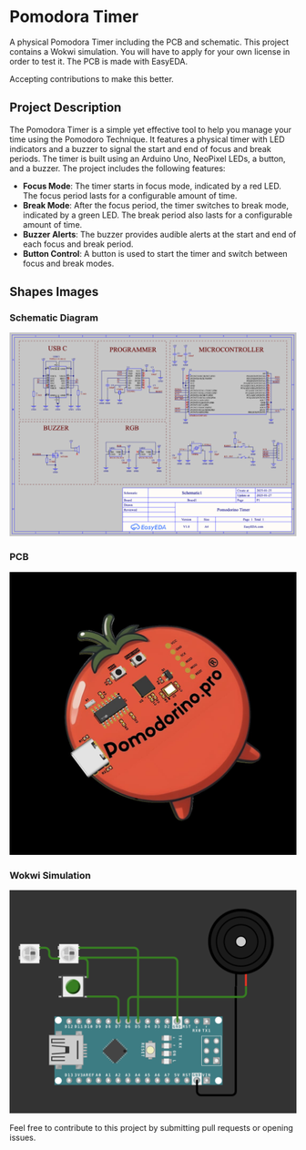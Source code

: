 # Pomodora Timer 

A physical Pomodora Timer including the PCB and schematic. This project contains a Wokwi simulation. You will have to apply for your own license in order to test it. The PCB is made with EasyEDA. 

Accepting contributions to make this better.

## Project Description

The Pomodora Timer is a simple yet effective tool to help you manage your time using the Pomodoro Technique. It features a physical timer with LED indicators and a buzzer to signal the start and end of focus and break periods. The timer is built using an Arduino Uno, NeoPixel LEDs, a button, and a buzzer. The project includes the following features:

- **Focus Mode**: The timer starts in focus mode, indicated by a red LED. The focus period lasts for a configurable amount of time.
- **Break Mode**: After the focus period, the timer switches to break mode, indicated by a green LED. The break period also lasts for a configurable amount of time.
- **Buzzer Alerts**: The buzzer provides audible alerts at the start and end of each focus and break period.
- **Button Control**: A button is used to start the timer and switch between focus and break modes.

## Shapes Images

### Schematic Diagram
![Schematic Diagram](Assets/sch.png)

### PCB
![PCB Layout](Assets/shape2.jpeg)

### Wokwi Simulation
![Wokwi Simulation](Assets/wokwi.png)

Feel free to contribute to this project by submitting pull requests or opening issues.
